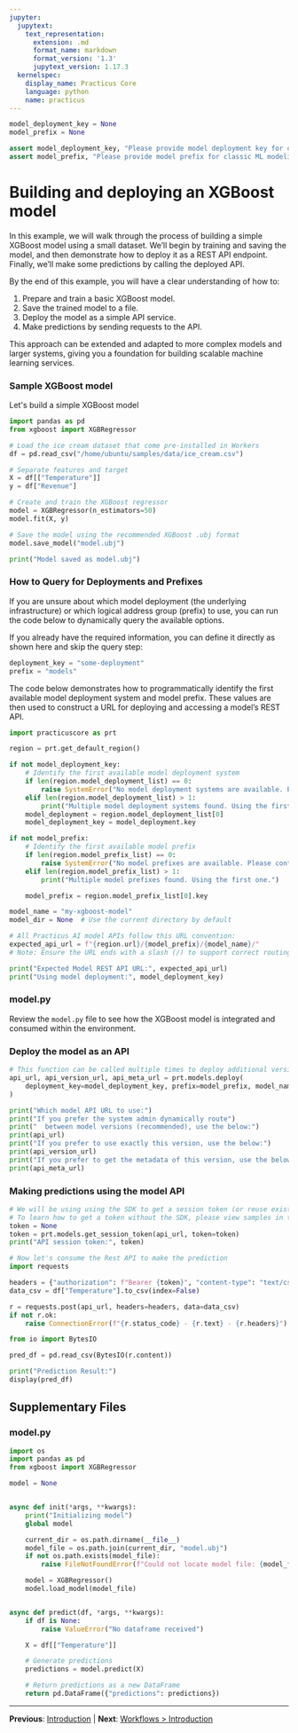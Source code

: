 ```yaml
---
jupyter:
  jupytext:
    text_representation:
      extension: .md
      format_name: markdown
      format_version: '1.3'
      jupytext_version: 1.17.3
  kernelspec:
    display_name: Practicus Core
    language: python
    name: practicus
---
```


```python
model_deployment_key = None
model_prefix = None
```

```python
assert model_deployment_key, "Please provide model deployment key for classic ML modeling"
assert model_prefix, "Please provide model prefix for classic ML modeling"
```

# Building and deploying an XGBoost model

In this example, we will walk through the process of building a simple XGBoost model using a small dataset. We’ll begin by training and saving the model, and then demonstrate how to deploy it as a REST API endpoint. Finally, we’ll make some predictions by calling the deployed API.

By the end of this example, you will have a clear understanding of how to:

1. Prepare and train a basic XGBoost model.
2. Save the trained model to a file.
3. Deploy the model as a simple API service.
4. Make predictions by sending requests to the API.

This approach can be extended and adapted to more complex models and larger systems, giving you a foundation for building scalable machine learning services.

### Sample XGBoost model 

Let's build a simple XGBoost model

```python
import pandas as pd
from xgboost import XGBRegressor

# Load the ice cream dataset that come pre-installed in Workers
df = pd.read_csv("/home/ubuntu/samples/data/ice_cream.csv")

# Separate features and target
X = df[["Temperature"]]
y = df["Revenue"]

# Create and train the XGBoost regressor
model = XGBRegressor(n_estimators=50)
model.fit(X, y)

# Save the model using the recommended XGBoost .ubj format
model.save_model("model.ubj")

print("Model saved as model.ubj")
```

<!-- #region -->
### How to Query for Deployments and Prefixes

If you are unsure about which model deployment (the underlying infrastructure) or which logical address group (prefix) to use, you can run the code below to dynamically query the available options.

If you already have the required information, you can define it directly as shown here and skip the query step:

```python
deployment_key = "some-deployment"
prefix = "models"
```

The code below demonstrates how to programmatically identify the first available model deployment system and model prefix. These values are then used to construct a URL for deploying and accessing a model’s REST API.
<!-- #endregion -->

```python
import practicuscore as prt

region = prt.get_default_region()

if not model_deployment_key:
    # Identify the first available model deployment system
    if len(region.model_deployment_list) == 0:
        raise SystemError("No model deployment systems are available. Please contact your system administrator.")
    elif len(region.model_deployment_list) > 1:
        print("Multiple model deployment systems found. Using the first one.")
    model_deployment = region.model_deployment_list[0]
    model_deployment_key = model_deployment.key

if not model_prefix:
    # Identify the first available model prefix
    if len(region.model_prefix_list) == 0:
        raise SystemError("No model prefixes are available. Please contact your system administrator.")
    elif len(region.model_prefix_list) > 1:
        print("Multiple model prefixes found. Using the first one.")

    model_prefix = region.model_prefix_list[0].key

model_name = "my-xgboost-model"
model_dir = None  # Use the current directory by default

# All Practicus AI model APIs follow this URL convention:
expected_api_url = f"{region.url}/{model_prefix}/{model_name}/"
# Note: Ensure the URL ends with a slash (/) to support correct routing.

print("Expected Model REST API URL:", expected_api_url)
print("Using model deployment:", model_deployment_key)
```

### model.py

Review the `model.py` file to see how the XGBoost model is integrated and consumed within the environment.

### Deploy the model as an API

```python
# This function can be called multiple times to deploy additional versions.
api_url, api_version_url, api_meta_url = prt.models.deploy(
    deployment_key=model_deployment_key, prefix=model_prefix, model_name=model_name, model_dir=model_dir
)
```

```python
print("Which model API URL to use:")
print("If you prefer the system admin dynamically route")
print("  between model versions (recommended), use the below:")
print(api_url)
print("If you prefer to use exactly this version, use the below:")
print(api_version_url)
print("If you prefer to get the metadata of this version, use the below:")
print(api_meta_url)
```

### Making predictions using the model API

```python
# We will be using using the SDK to get a session token (or reuse existing, if not expired).
# To learn how to get a token without the SDK, please view samples in the extras section
token = None
token = prt.models.get_session_token(api_url, token=token)
print("API session token:", token)
```

```python
# Now let's consume the Rest API to make the prediction
import requests

headers = {"authorization": f"Bearer {token}", "content-type": "text/csv"}
data_csv = df["Temperature"].to_csv(index=False)

r = requests.post(api_url, headers=headers, data=data_csv)
if not r.ok:
    raise ConnectionError(f"{r.status_code} - {r.text} - {r.headers}")

from io import BytesIO

pred_df = pd.read_csv(BytesIO(r.content))

print("Prediction Result:")
display(pred_df)
```


## Supplementary Files

### model.py
```python
import os
import pandas as pd
from xgboost import XGBRegressor

model = None


async def init(*args, **kwargs):
    print("Initializing model")
    global model

    current_dir = os.path.dirname(__file__)
    model_file = os.path.join(current_dir, "model.ubj")
    if not os.path.exists(model_file):
        raise FileNotFoundError(f"Could not locate model file: {model_file}")

    model = XGBRegressor()
    model.load_model(model_file)


async def predict(df, *args, **kwargs):
    if df is None:
        raise ValueError("No dataframe received")

    X = df[["Temperature"]]

    # Generate predictions
    predictions = model.predict(X)

    # Return predictions as a new DataFrame
    return pd.DataFrame({"predictions": predictions})

```


---

**Previous**: [Introduction](../introduction.md) | **Next**: [Workflows > Introduction](../../workflows/introduction.md)
